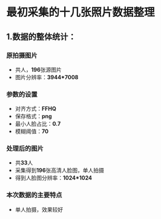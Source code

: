 # 最初采集的十几张照片数据整理

## **1.数据的整体统计：**

### 原拍摄图片

- 共人，**196**张源图片
- 图片分辨率：**3944*7008**

### 参数的设置

- 对齐方式：**FFHQ** 
- 保存格式：**png**
- 最小人脸占比：**0.7**
- 模糊阈值：**70**

### 处理后的图片

- 共**33**人
- 采集得到**196**张高清人脸图，单人拍摄
- 得到人脸图分辨率：**1024*1024**

### 本次数据的主要特点

- 单人拍摄，效果较好

